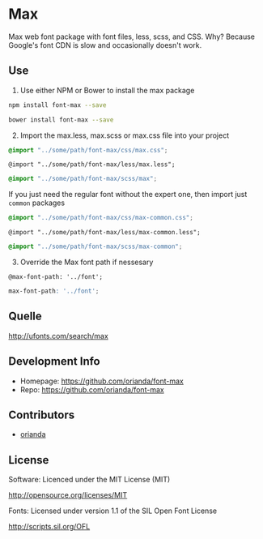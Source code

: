 # Max #

Max web font package with font files, less, scss, and CSS.  Why? Because Google's font CDN is slow and occasionally doesn't work.

## Use ##

1. Use either NPM or Bower to install the max package
  ```bash
  npm install font-max --save
  ```
  ```bash
  bower install font-max --save
  ```

2. Import the max.less, max.scss or max.css file into your project
  ```css
  @import "../some/path/font-max/css/max.css";
  ```
  ```less
  @import "../some/path/font-max/less/max.less";
  ```
  ```scss
  @import "../some/path/font-max/scss/max";
  ```
  
  If you just need the regular font without the expert one, then import just `common` packages
  ```css
  @import "../some/path/font-max/css/max-common.css";
  ```
  ```less
  @import "../some/path/font-max/less/max-common.less";
  ```
  ```scss
  @import "../some/path/font-max/scss/max-common";
  ```

3. Override the Max font path if nessesary 
  ```less
  @max-font-path: '../font';
  ```
  ```scss
  max-font-path: '../font';
  ```
  
## Quelle ##

http://ufonts.com/search/max

## Development Info ##
* Homepage: https://github.com/orianda/font-max
* Repo: https://github.com/orianda/font-max

## Contributors ##
* [orianda](https://github.com/orianda)

## License ##

Software: Licenced under the MIT License (MIT)

  http://opensource.org/licenses/MIT

Fonts: Licensed under version 1.1 of the SIL Open Font License

  http://scripts.sil.org/OFL

